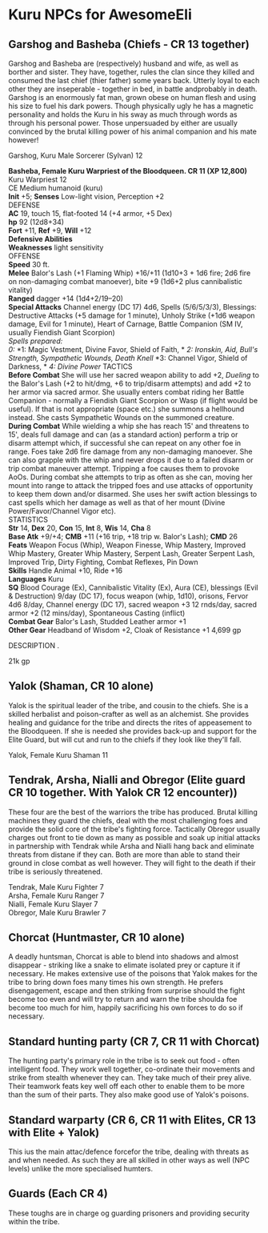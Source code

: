 # Kuru NPCs for AwesomeEli

## Garshog and Basheba (Chiefs - CR 13 together)

Garshog and Basheba are (respectively) husband and wife, as well as borther and sister. They have, together, rules the clan since they killed and consumed the last chief (thier father) some years back. Utterly loyal to each other they are inseperable - together in bed, in battle andprobably in death.
Garshog is an enormously fat man, grown obese on human flesh and using his size to fuel his dark powers. Though physically ugly he has a magnetic personality and holds the Kuru in his sway as much through words as through his personal power. Those unpersuaded by either are usually convinced by the brutal killing power of his animal companion and his mate however!

Garshog, Kuru Male Sorcerer (Sylvan) 12

**Basheba, Female Kuru Warpriest of the Bloodqueen. CR 11 (XP 12,800)**<br>
Kuru Warpriest 12<br>
CE Medium humanoid (kuru)<br>
**Init** +5; **Senses** Low-light vision, Perception +2<br>
DEFENSE<br>
**AC** 19, touch 15, flat-footed 14 (+4 armor, +5 Dex)<br>
**hp** 92 (12d8+34)<br>
**Fort** +11, **Ref** +9, **Will** +12<br>
**Defensive Abilities** <br>
**Weaknesses** light sensitivity<br>
OFFENSE<br>
**Speed** 30 ft.<br>
**Melee** Balor's Lash (+1 Flaming Whip) +16/+11 (1d10+3 + 1d6 fire; 2d6 fire on non-damaging combat manoever), bite +9 (1d6+2 plus cannibalistic vitality)<br>
**Ranged** dagger +14 (1d4+2/19–20)<br>
**Special Attacks** Channel energy (DC 17) 4d6, Spells (5/6/5/3/3), Blessings: Destructive Attacks (+5 damage for 1 minute), Unholy Strike (+1d6 weapon damage, Evil for 1 minute), Heart of Carnage, Battle Companion (SM IV, usually Fiendish Giant Scorpion)<br>
*Spells prepared:*<br>
*0:*
*1: Magic Vestment, Divine Favor, Shield of Faith, *
*2: Ironskin, Aid, Bull's Strength, Sympathetic Wounds, Death Knell*
*3: Channel Vigor, Shield of Darkness, *
*4: Divine Power*
TACTICS<br>
**Before Combat** She will use her sacred weapon ability to add +2, *Dueling* to the Balor's Lash (+2 to hit/dmg, +6 to trip/disarm attempts) and add +2 to her armor via sacred armor. She usually enters combat riding her Battle Companion - normally a Fiendish Giant Scorpion or Wasp (if flight would be useful). If that is not appropriate (space etc.) she summons a hellhound instead. She casts Sympathetic Wounds on the summoned creature.<br>
**During Combat** While wielding a whip she has reach 15' and threatens to 15', deals full damage and can (as a standard action) perform a trip or disarm attempt which, if successful she can repeat on any other foe in range. Foes take 2d6 fire damage from any non-damaging manoever. She can also grapple with the whip and never drops it due to a failed disarm or trip combat maneuver attempt. Tripping a foe causes them to provoke AoOs. During combat she attempts to trip as often as she can, moving her mount into range to attack the tripped foes and use attacks of opportunity to keep them down and/or disarmed. She uses her swift action blessings to cast spells which her damage as well as that of her mount (Divine Power/Favor/Channel Vigor etc).<br>
STATISTICS<br>
**Str** 14, **Dex** 20, **Con** 15, **Int** 8, **Wis** 14, **Cha** 8<br>
**Base Atk** +9/+4; **CMB** +11 (+16 trip, +18 trip w. Balor's Lash); **CMD** 26<br>
**Feats** Weapon Focus (Whip), Weapon Finesse, Whip Mastery, Improved Whip Mastery, Greater Whip Mastery, Serpent Lash, Greater Serpent Lash, Improved Trip, Dirty Fighting, Combat Reflexes, Pin Down<br>
**Skills** Handle Animal +10, Ride +16<br>
**Languages** Kuru<br>
**SQ** Blood Courage (Ex), Cannibalistic Vitality (Ex), Aura (CE), blessings (Evil & Destruction) 9/day (DC 17), focus weapon (whip, 1d10), orisons, Fervor 4d6 8/day, Channel energy (DC 17), sacred weapon +3 12 rnds/day, sacred armor +2 (12 mins/day), Spontaneous Casting (inflict)<br>
**Combat Gear** Balor's Lash, Studded Leather armor +1<br>
**Other Gear** Headband of Wisdom +2, Cloak of Resistance +1 4,699 gp

DESCRIPTION
. 

21k gp

## Yalok (Shaman, CR 10 alone)

Yalok is the spiritual leader of the tribe, and cousin to the chiefs. She is a skilled herbalist and poison-crafter as well as an alchemist. She provides healing and guidance for the tribe and directs the rites of appeasement to the Bloodqueen. If she is needed she provides back-up and support for the Elite Guard, but will cut and run to the chiefs if they look like they'll fall. 

Yalok, Female Kuru Shaman 11

## Tendrak, Arsha, Nialli and Obregor (Elite guard CR 10 together. With Yalok CR 12 encounter))

These four are the best of the warriors the tribe has produced. Brutal killing machines they guard the chiefs, deal with the most challenging foes and provide the solid core of the tribe's fighting force. Tactically Obregor usually charges out front to tie down as many as possible and soak up initial attacks in partnership with Tendrak while Arsha and Nialli hang back and eliminate threats from distane if they can. Both are more than able to stand their ground in close combat as well however. They will fight to the death if their tribe is seriously threatened.

Tendrak, Male Kuru Fighter 7 <br>
Arsha, Female Kuru Ranger 7 <br>
Nialli, Female Kuru Slayer 7<br>
Obregor, Male Kuru Brawler 7<br>

## Chorcat (Huntmaster, CR 10 alone)

A deadly huntsman, Chorcat is able to blend into shadows and almost disappear - striking like a snake to elimate isolated prey or capture it if necessary. He makes extensive use of the poisons that Yalok makes for the tribe to bring down foes many times his own strength. He prefers disengagement, escape and then striking from surprise should the fight become too even and will try to return and warn the tribe shoulda foe become too much for him, happily sacrificing his own forces to do so if necessary.

## Standard hunting party (CR 7, CR 11 with Chorcat)

The hunting party's primary role in the tribe is to seek out food - often intelligent food. They work well together, co-ordinate their movements and strike from stealth whenever they can. They take much of their prey alive. Their teamwork feats key well off each other to enable them to be more than the sum of their parts. They also make good use of Yalok's poisons.

## Standard warparty (CR 6, CR 11 with Elites, CR 13 with Elite + Yalok)

This ius the main attac/defence forcefor the tribe, dealing with threats as and when needed. As such they are all skilled in other ways as well (NPC levels) unlike the more specialised humters.

## Guards (Each CR 4)

These toughs are in charge og guarding prisoners and providing security within the tribe.
